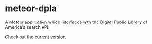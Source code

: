 meteor-dpla
===========

A Meteor application which interfaces with the Digital Public Library of America's search API.

Check out the [current version](dpla.meteor.com).
